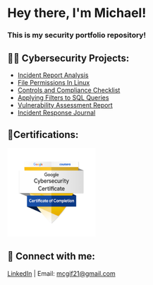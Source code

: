 <h1>Hey there, I'm Michael!</h1>
<h3>This is my security portfolio repository!</h3>

<h2>👨‍💻 Cybersecurity Projects:</h2>

  - [Incident Report Analysis](https://github.com/mcgif21/IncidentReport/tree/main)
  - [File Permissions In Linux](https://github.com/mcgif21/FilePermissions/tree/main)
  - [Controls and Compliance Checklist](https://github.com/mcgif21/ControlsCompliance/tree/main)
  - [Applying Filters to SQL Queries](https://github.com/mcgif21/SQLqueries/tree/main)
  - [Vulnerability Assessment Report](https://github.com/mcgif21/VulnerabilityAssessment/tree/main)
  - [Incident Response Journal](https://github.com/mcgif21/IncidentResponse/tree/main)
  
    
<h2>📃Certifications:</h2>

<a href="https://www.credly.com/badges/bb6ecdb7-5862-40b7-b2e8-b39af86fdfb1/public_url">
  <img src="google-cybersecurity-certificate.png" alt="Certificate" width="200" height="200">
</a>



<h2> 🤳 Connect with me:</h2>

[LinkedIn](https://www.linkedin.com/in/michael-gifford-a408171a3) | Email: mcgif21@gmail.com

